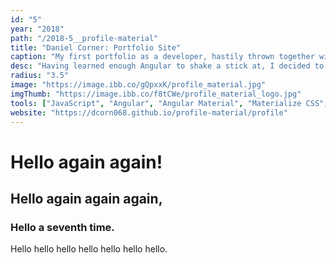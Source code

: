 ```yaml
---
id: "5"
year: "2018"
path: "/2018-5__profile-material"
title: "Daniel Corner: Portfolio Site"
caption: "My first portfolio as a developer, hastily thrown together with Angular, Angular Material, and Materialize CSS."
desc: "Having learned enough Angular to shake a stick at, I decided to explore the Google Material component libraries while whipping myself up a crude developer portfolio. <br/> Hooray!"
radius: "3.5"
image: "https://image.ibb.co/gQpxxK/profile_material.jpg"
imgThumb: "https://image.ibb.co/f8tCWe/profile_material_logo.jpg"
tools: ["JavaScript", "Angular", "Angular Material", "Materialize CSS", "HTML", "CSS",]
website: "https://dcorn068.github.io/profile-material/profile"
---
```


# Hello again again!

## Hello again again again,

### Hello a seventh time.

Hello hello hello hello hello hello hello.
